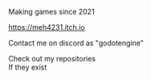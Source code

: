 
Making games since 2021

https://meh4231.itch.io

Contact me on discord as "godotengine"

Check out my repositories  
If they exist
